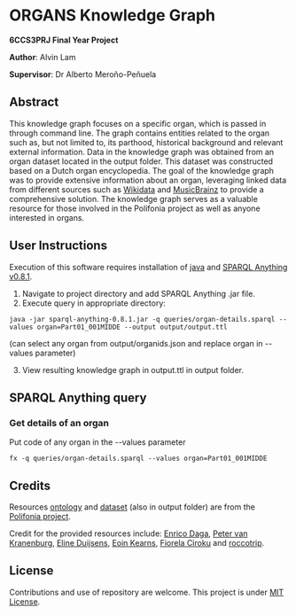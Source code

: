 # ORGANS Knowledge Graph
**6CCS3PRJ Final Year Project**

**Author**: Alvin Lam

**Supervisor**: Dr Alberto Meroño-Peñuela

## Abstract
This knowledge graph focuses on a specific organ, which is passed in through command line. The graph contains entities related to the organ such as, but not limited to, its parthood, historical background and relevant external information. Data in the knowledge graph was obtained from an organ dataset located in the output folder. This dataset was constructed based on a Dutch organ encyclopedia. The goal of the knowledge graph was to provide extensive information about an organ, leveraging linked data from different sources such as [Wikidata](https://www.wikidata.org/wiki/Q1444) and [MusicBrainz](https://musicbrainz.org/instrument/55a37f4f-39a4-45a7-851d-586569985519) to provide a comprehensive solution. The knowledge graph serves as a valuable resource for those involved in the Polifonia project as well as anyone interested in organs.

## User Instructions
Execution of this software requires installation of [java](https://www.oracle.com/java/technologies/downloads/) and [SPARQL Anything v0.8.1](https://github.com/SPARQL-Anything/sparql.anything/releases).
1. Navigate to project directory and add SPARQL Anything .jar file.
2. Execute query in appropriate directory:
```
java -jar sparql-anything-0.8.1.jar -q queries/organ-details.sparql --values organ=Part01_001MIDDE --output output/output.ttl
```
(can select any organ from output/organids.json and replace organ in --values parameter)

3. View resulting knowledge graph in output.ttl in output folder. 

## SPARQL Anything query

### Get details of an organ
Put code of any organ in the --values parameter
```
fx -q queries/organ-details.sparql --values organ=Part01_001MIDDE
```

## Credits 

Resources [ontology](https://github.com/polifonia-project/organs-ontology) and [dataset](https://github.com/polifonia-project/organs-dataset) (also in output folder) are from the [Polifonia project](https://github.com/polifonia-project). 

Credit for the provided resources include: [Enrico Daga](https://github.com/enridaga), [Peter van Kranenburg](https://github.com/pvankranenburg), [Eline Duijsens](https://github.com/ElineDuijsens), [Eoin Kearns](https://github.com/EoinKearns), [Fiorela Ciroku](https://github.com/FiorelaCiroku) and [roccotrip](https://github.com/roccotrip).

## License

Contributions and use of repository are welcome. This project is under [MIT License](https://github.com/lamalvin21/ThirdYearProject/blob/main/LICENSE).